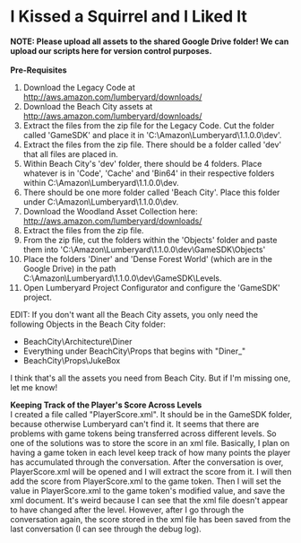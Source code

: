 ﻿# I Kissed a Squirrel and I Liked It
<b>NOTE: Please upload all assets to the shared Google Drive folder! We can upload our scripts here for version control purposes. </b><br><br>
<b>Pre-Requisites</b><br>
1. Download the Legacy Code at http://aws.amazon.com/lumberyard/downloads/<br>
2. Download the Beach City assets at http://aws.amazon.com/lumberyard/downloads/<br>
3. Extract the files from the zip file for the Legacy Code. Cut the folder called 'GameSDK' and place it in 'C:\Amazon\Lumberyard\1.1.0.0\dev'.<br>
4. Extract the files from the zip file. There should be a folder called 'dev' that all files are placed in. <br>
5. Within Beach City's 'dev' folder, there should be 4 folders. Place whatever is in 'Code', 'Cache' and 'Bin64' in their respective folders within C:\Amazon\Lumberyard\1.1.0.0\dev.<br>
6. There should be one more folder called 'Beach City'. Place this folder under C:\Amazon\Lumberyard\1.1.0.0\dev. <br>
7. Download the Woodland Asset Collection here: http://aws.amazon.com/lumberyard/downloads/<br>
8. Extract the files from the zip file.<br>
9. From the zip file, cut the folders within the 'Objects' folder and paste them into       'C:\Amazon\Lumberyard\1.1.0.0\dev\GameSDK\Objects'<br>
10. Place the folders 'Diner' and 'Dense Forest World' (which are in the Google Drive) in the path C:\Amazon\Lumberyard\1.1.0.0\dev\GameSDK\Levels.<br> 
11. Open Lumberyard Project Configurator and configure the 'GameSDK' project.<br>

EDIT: If you don't want all the Beach City assets, you only need the following Objects in the Beach City folder: <br>
- BeachCity\Architecture\Diner<br>
- Everything under BeachCity\Props that begins with "Diner_"<br>
- BeachCity\Props\JukeBox<br>

I think that's all the assets you need from Beach City. But if I'm missing one, let me know!<br>

<b>Keeping Track of the Player's Score Across Levels</b><br>
I created a file called "PlayerScore.xml". It should be in the GameSDK folder, because otherwise Lumberyard can't find it. It seems that there are problems with game tokens being transferred across different levels. So one of the solutions was to store the score in an xml file. Basically, I plan on having a game token in each level keep track of how many points the player has accumulated through the conversation. After the conversation is over, PlayerScore.xml will be opened and I will extract the score from it. I will then add the score from PlayerScore.xml to the game token. Then I will set the value in PlayerScore.xml to the game token's modified value, and save the xml document. It's weird because I can see that the xml file doesn't appear to have changed after the level. However, after I go through the conversation again, the score stored in the xml file has been saved from the last conversation (I can see through the debug log). <br>
